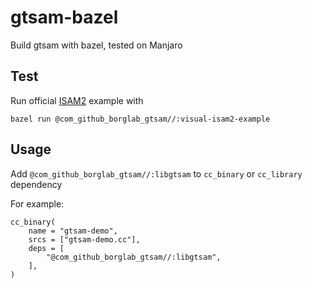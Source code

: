 # gtsam-bazel
Build gtsam with bazel, tested on Manjaro

## Test
Run official [ISAM2](https://github.com/borglab/gtsam/blob/develop/examples/VisualISAM2Example.cpp) example with
```
bazel run @com_github_borglab_gtsam//:visual-isam2-example
```

## Usage

Add `@com_github_borglab_gtsam//:libgtsam` to `cc_binary` or `cc_library` dependency

For example: 
```
cc_binary(
    name = "gtsam-demo",
    srcs = ["gtsam-demo.cc"],
    deps = [
        "@com_github_borglab_gtsam//:libgtsam",
    ],
)
```
